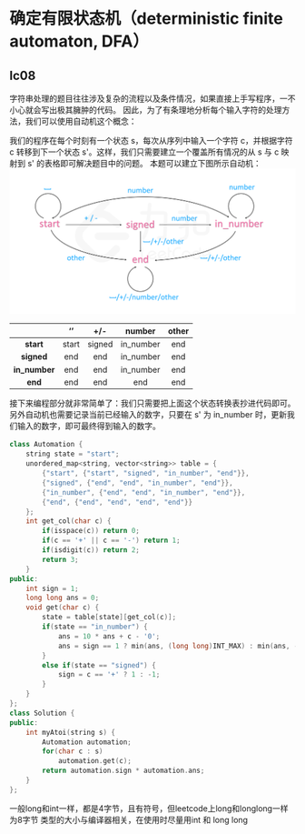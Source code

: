 # 确定有限状态机（deterministic finite automaton, DFA）
## lc08
字符串处理的题目往往涉及复杂的流程以及条件情况，如果直接上手写程序，一不小心就会写出极其臃肿的代码。
因此，为了有条理地分析每个输入字符的处理方法，我们可以使用自动机这个概念：

我们的程序在每个时刻有一个状态 s，每次从序列中输入一个字符 c，并根据字符 c 转移到下一个状态 s'。这样，我们只需要建立一个覆盖所有情况的从 s 与 c 映射到 s' 的表格即可解决题目中的问题。
本题可以建立下图所示自动机：
![](pictures/自动机.png)

|       | ‘’    | +/-   | number | other | 
| :---: | :---: | :---: |:---: |:---: |
| **start** | start | signed | in_number | end |
| **signed** | end | end | in_number | end |
| **in_number** | end | end | in_number | end |
| **end** | end | end | end | end |

接下来编程部分就非常简单了：我们只需要把上面这个状态转换表抄进代码即可。
另外自动机也需要记录当前已经输入的数字，只要在 s' 为 in_number 时，更新我们输入的数字，即可最终得到输入的数字。

```cpp
class Automation {
    string state = "start";
    unordered_map<string, vector<string>> table = {
        {"start", {"start", "signed", "in_number", "end"}},
        {"signed", {"end", "end", "in_number", "end"}},
        {"in_number", {"end", "end", "in_number", "end"}},
        {"end", {"end", "end", "end", "end"}}
    };
    int get_col(char c) {
        if(isspace(c)) return 0;
        if(c == '+' || c == '-') return 1;
        if(isdigit(c)) return 2;
        return 3;
    }
public: 
    int sign = 1;
    long long ans = 0;
    void get(char c) {
        state = table[state][get_col(c)];
        if(state == "in_number") {
            ans = 10 * ans + c - '0';
            ans = sign == 1 ? min(ans, (long long)INT_MAX) : min(ans, -(long long)INT_MIN);
        }
        else if(state == "signed") {
            sign = c == '+' ? 1 : -1; 
        }
    }
};
class Solution {
public: 
    int myAtoi(string s) {
        Automation automation;
        for(char c : s)
            automation.get(c);
        return automation.sign * automation.ans;
    }
};
```

一般long和int一样，都是4字节，且有符号，但leetcode上long和longlong一样为8字节
类型的大小与编译器相关，在使用时尽量用int 和 long long